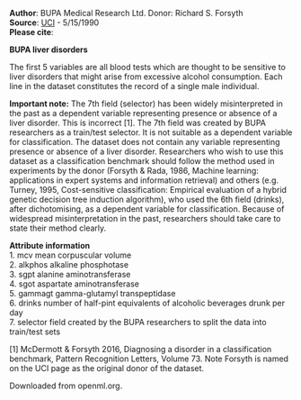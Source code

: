 **Author**: BUPA Medical Research Ltd. Donor: Richard S. Forsyth   
**Source**: [UCI](https://archive.ics.uci.edu/ml/datasets/Liver+Disorders) - 5/15/1990  
**Please cite**: 

**BUPA liver disorders**
 
The first 5 variables are all blood tests which are thought to be sensitive to liver disorders that might arise from excessive alcohol consumption.  Each line in the dataset constitutes the record of a single male individual. 

**Important note:** The 7th field (selector) has been widely misinterpreted in the past as a dependent variable representing presence or absence of a liver disorder. This is incorrect [1]. The 7th field was created by BUPA researchers as a train/test selector. It is not suitable as a dependent variable for classification. The dataset does not contain any variable representing presence or absence of a liver disorder. Researchers who wish to use this dataset as a classification benchmark should follow the method used in experiments by the donor (Forsyth & Rada, 1986, Machine learning: applications in expert systems and information retrieval) and others (e.g. Turney, 1995, Cost-sensitive classification: Empirical evaluation of a hybrid genetic decision tree induction algorithm), who used the 6th field (drinks), after dichotomising, as a dependent variable for classification. Because of widespread misinterpretation in the past, researchers should take care to state their method clearly.
 
**Attribute information**  
    1. mcv mean corpuscular volume  
    2. alkphos alkaline phosphotase  
    3. sgpt alanine aminotransferase  
    4. sgot  aspartate aminotransferase  
    5. gammagt gamma-glutamyl transpeptidase  
    6. drinks number of half-pint equivalents of alcoholic beverages drunk per day  
    7. selector field created by the BUPA researchers to split the data into train/test sets  

[1] McDermott & Forsyth 2016, Diagnosing a disorder in a classification benchmark, Pattern Recognition Letters, Volume 73. Note Forsyth is named on the UCI page as the original donor of the dataset.

Downloaded from openml.org.